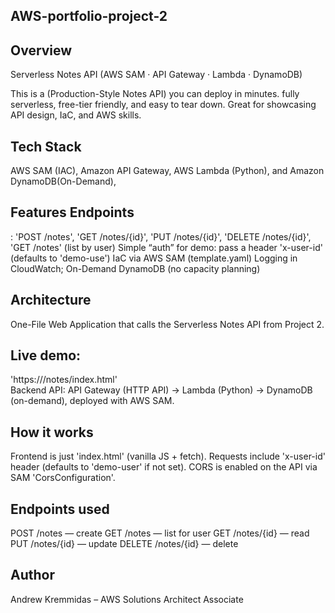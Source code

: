 ## AWS-portfolio-project-2



## Overview
Serverless Notes API 
(AWS SAM · API Gateway · Lambda · DynamoDB)

This is a (Production-Style Notes API) you can deploy in minutes. fully serverless, free-tier friendly, and easy to tear down. Great for showcasing API design, IaC, and AWS skills.

## Tech Stack
AWS SAM (IAC),
Amazon API Gateway,
AWS Lambda (Python), and
Amazon DynamoDB(On-Demand),

## Features Endpoints
: 'POST /notes', 'GET /notes/{id}\', 'PUT /notes/{id}', 'DELETE /notes/{id}', 'GET /notes' (list by user)
Simple “auth” for demo: pass a header 'x-user-id' (defaults to 'demo-use')
IaC via AWS SAM (template.yaml)
Logging in CloudWatch; On-Demand DynamoDB (no capacity planning)

## Architecture

One-File Web Application that calls the Serverless Notes API from Project 2.

## Live demo: 
'https://<your-cloudfront-domain>/notes/index.html'  
Backend API: API Gateway (HTTP API) → Lambda (Python) → DynamoDB (on-demand), deployed with AWS SAM.

## How it works
Frontend is just 'index.html' (vanilla JS + fetch).
Requests include 'x-user-id' header (defaults to 'demo-user' if not set).
CORS is enabled on the API via SAM 'CorsConfiguration'.

## Endpoints used
POST /notes — create
GET /notes — list for user
GET /notes/{id} — read
PUT /notes/{id} — update
DELETE /notes/{id} — delete

## Author
Andrew Kremmidas – AWS Solutions Architect Associate 

